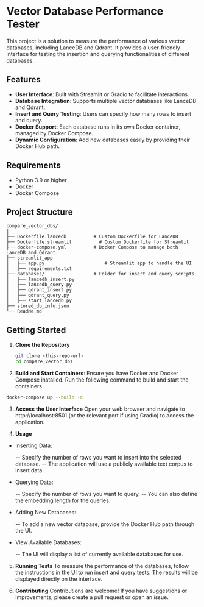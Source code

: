 # Vector Database Performance Tester

This project is a solution to measure the performance of various vector databases, including LanceDB and Qdrant. It provides a user-friendly interface for testing the insertion and querying functionalities of different databases.

## Features

- **User Interface**: Built with Streamlit or Gradio to facilitate interactions.
- **Database Integration**: Supports multiple vector databases like LanceDB and Qdrant.
- **Insert and Query Testing**: Users can specify how many rows to insert and query.
- **Docker Support**: Each database runs in its own Docker container, managed by Docker Compose.
- **Dynamic Configuration**: Add new databases easily by providing their Docker Hub path.

## Requirements

- Python 3.9 or higher
- Docker
- Docker Compose

## Project Structure
```
compare_vector_dbs/
│
├── Dockerfile.lancedb          # Custom Dockerfile for LanceDB
├── Dockerfile.streamlit          # Custom Dockerfile for Streamlit
├── docker-compose.yml          # Docker Compose to manage both LanceDB and Qdrant
├── streamlit_app
│   ├── app.py                      # Streamlit app to handle the UI
│   ├── requirements.txt
├── databases/                  # Folder for insert and query scripts
│   ├── lancedb_insert.py
│   ├── lancedb_query.py
│   ├── qdrant_insert.py
│   ├── qdrant_query.py
│   ├── start_lancedb.py
├── stored_db_info.json   
└── ReadMe.md           
```

## Getting Started

1. **Clone the Repository**
   ```bash
   git clone <this-repo-url>
   cd compare_vector_dbs
    ```

2. **Build and Start Containers**: Ensure you have Docker and Docker Compose installed. Run the following command to build and start the containers

```bash
docker-compose up --build -d
```

3. **Access the User Interface**
Open your web browser and navigate to http://localhost:8501 (or the relevant port if using Gradio) to access the application.

4. **Usage**
- Inserting Data:

    -- Specify the number of rows you want to insert into the selected database.
    -- The application will use a publicly available text corpus to insert data.

- Querying Data:

    -- Specify the number of rows you want to query.
    -- You can also define the embedding length for the queries.

- Adding New Databases:

    -- To add a new vector database, provide the Docker Hub path through the UI.

- View Available Databases:

    -- The UI will display a list of currently available databases for use.

5. **Running Tests**
To measure the performance of the databases, follow the instructions in the UI to run insert and query tests. The results will be displayed directly on the interface.

6. **Contributing**
Contributions are welcome! If you have suggestions or improvements, please create a pull request or open an issue.